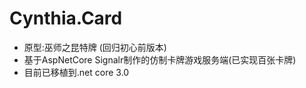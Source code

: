 # Cynthia.Card
- 原型:巫师之昆特牌 (回归初心前版本)
- 基于AspNetCore Signalr制作的仿制卡牌游戏服务端(已实现百张卡牌)
- 目前已移植到.net core 3.0
